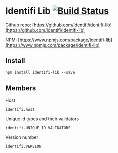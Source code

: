 # Identifi Lib [![Build Status](https://secure.travis-ci.org/identifi/identifi-lib.png?branch=master)](http://travis-ci.org/identifi/identifi-lib)

Github repo: [https://github.com/identifi/identifi-lib](https://github.com/identifi/identifi-lib)

NPM: [https://www.npmjs.com/package/identifi-lib](https://www.npmjs.com/package/identifi-lib)


## Install

`npm install identifi-lib --save`

## Members

Host

`identifi.host`

Unique id types and their validators

`identifi.UNIQUE_ID_VALIDATORS`

Version number

`identifi.VERSION`

